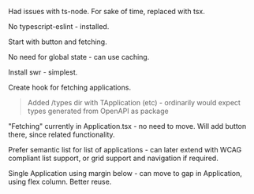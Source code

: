 <!-- Project Comments Go Here -->

Had issues with ts-node. For sake of time, replaced with tsx.

No typescript-eslint - installed.

Start with button and fetching.

No need for global state - can use caching.

Install swr - simplest.

Create hook for fetching applications.

> Added /types dir with TApplication (etc) - ordinarily would expect types generated from OpenAPI as package

"Fetching" currently in Application.tsx - no need to move. Will add button there, since related functionality.

Prefer semantic list for list of applications - can later extend with WCAG compliant list support, or grid support and navigation if required.

Single Application using margin below - can move to gap in Application, using flex column. Better reuse.